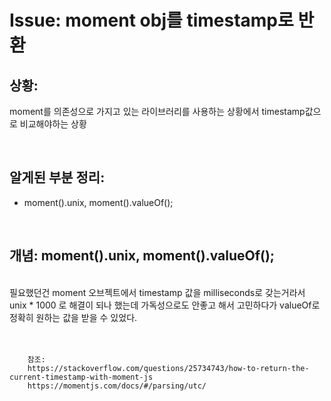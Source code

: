 <!--
author: Dailyscat
purpose: issue arrange
rules:
 (1) 헤더와 문단사이
    <br/>
    <br/>
 (2) 코드가 작성되는 부분은 >로 정리
 (3) 참조는 해당 내용 바로 아래
    <br/>
    <br/>
 (4) 명령어는 bold
 (5) 방안은 ## 안의 과정은 ###
-->

# Issue: moment obj를 timestamp로 반환

## 상황:
moment를 의존성으로 가지고 있는 라이브러리를 사용하는 상황에서 timestamp값으로 비교해야하는 상황

<br/>

## 알게된 부분 정리:

- moment().unix, moment().valueOf();

<br/>

## 개념: moment().unix, moment().valueOf();

<br/>
  필요했던건 moment 오브젝트에서 timestamp 값을 milliseconds로 갖는거라서 unix * 1000 로 해결이 되나 했는데 가독성으로도 안좋고 해서 고민하다가 valueOf로 정확히 원하는 값을 받을 수 있었다.
<br/>
<br/>
<br/>

        참조:
        https://stackoverflow.com/questions/25734743/how-to-return-the-current-timestamp-with-moment-js
        https://momentjs.com/docs/#/parsing/utc/